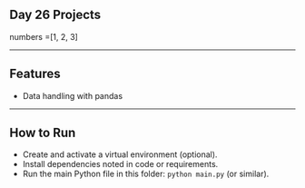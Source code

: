 ## Day 26 Projects

numbers =[1, 2, 3]

---

## Features

- Data handling with pandas

---

## How to Run

- Create and activate a virtual environment (optional).
- Install dependencies noted in code or requirements.
- Run the main Python file in this folder: `python main.py` (or similar).
